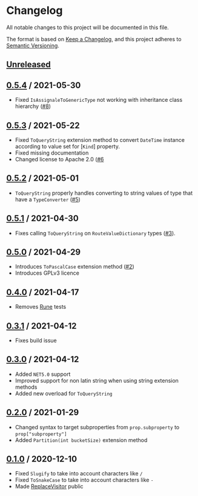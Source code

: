 # Changelog

All notable changes to this project will be documented in this file.

The format is based on [Keep a Changelog](https://keepachangelog.com/en/1.0.0/),
and this project adheres to [Semantic Versioning](https://semver.org/spec/v2.0.0.html).

## [Unreleased]

## [0.5.4] / 2021-05-30
- Fixed `IsAssignaleToGenericType` not working with inheritance class hierarchy ([#8](https://github.com/candoumbe/MiscUtilities/issues/8))

## [0.5.3] / 2021-05-22
- Fixed `ToQueryString` extension method to convert `DateTime` instance according to value set for [`Kind`] property.
- Fixed missing documentation
- Changed license to Apache 2.0 ([#6](https://github.com/candoumbe/MiscUtilities/issues/6)

## [0.5.2] / 2021-05-01
- `ToQueryString` properly handles converting to string values of type that have a `TypeConverter` ([#5](https://github.com/candoumbe/MiscUtilities/issues/5))

## [0.5.1] / 2021-04-30
- Fixes calling `ToQueryString` on `RouteValueDictionary` types ([#3](https://github.com/candoumbe/MiscUtilities/issues/3)).

## [0.5.0] / 2021-04-29
- Introduces `ToPascalCase` extension method ([#2](https://github.com/candoumbe/MiscUtilities/issues/2))
- Introduces GPLv3 licence

## [0.4.0] / 2021-04-17
- Removes [Rune](https://docs.microsoft.com/en-us/dotnet/api/system.text.rune) tests

## [0.3.1] / 2021-04-12
- Fixes build issue

## [0.3.0] / 2021-04-12
- Added `NET5.0` support
- Improved support for non latin string when using string extension methods
- Added new overload for `ToQueryString`

## [0.2.0] / 2021-01-29
- Changed syntax to target subproperties from `prop.subproperty` to `prop["subproperty"]`
- Added `Partition(int bucketSize)` extension method

## [0.1.0] / 2020-12-10
- Fixed `Slugify` to take into account characters like `/`
- Fixed `ToSnakeCase` to take into account characters like `-`
- Made [ReplaceVisitor](./src/Candoumbe.MiscUtilities/ReplaceVisitor.cs) public

[Unreleased]: https://github.com/candoumbe/MiscUtilities.git/compare/0.5.4...HEAD
[0.5.4]: https://github.com/candoumbe/MiscUtilities.git/compare/0.5.3...0.5.4
[0.5.3]: https://github.com/candoumbe/MiscUtilities.git/compare/0.5.2...0.5.3
[0.5.2]: https://github.com/candoumbe/MiscUtilities.git/compare/0.5.1...0.5.2
[0.5.1]: https://github.com/candoumbe/MiscUtilities.git/compare/0.5.0...0.5.1
[0.5.0]: https://github.com/candoumbe/MiscUtilities.git/compare/0.4.0...0.5.0
[0.4.0]: https://github.com/candoumbe/MiscUtilities.git/compare/0.3.1...0.4.0
[0.3.1]: https://github.com/candoumbe/MiscUtilities.git/compare/0.3.0...0.3.1
[0.3.0]: https://github.com/candoumbe/MiscUtilities.git/compare/0.2.0...0.3.0
[0.2.0]: https://github.com/candoumbe/MiscUtilities.git/compare/0.1.0...0.2.0
[0.1.0]: https://github.com/candoumbe/MiscUtilities.git/tree/0.1.0

